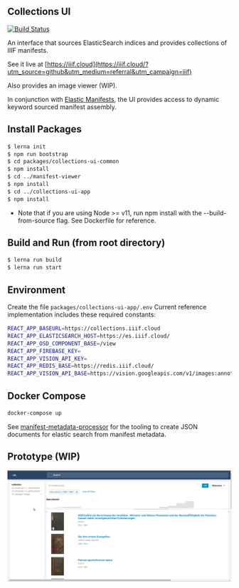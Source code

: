 ## Collections UI
[![Build Status](https://travis-ci.org/ubl-chj/collections-ui.svg?branch=master)](https://travis-ci.org/ubl-chj/collections-ui)

An interface that sources ElasticSearch indices and provides collections of IIIF manifests.

See it live at [https://iiif.cloud](https://iiif.cloud/?utm_source=github&utm_medium=referral&utm_campaign=iiif)

Also provides an image viewer (WIP).

In conjunction with [Elastic Manifests](https://github.com/ubl-chj/elastic-manifests),
the UI provides access to dynamic keyword sourced manifest assembly.

## Install Packages
```bash
$ lerna init
$ npm run bootstrap
$ cd packages/collections-ui-common
$ npm install
$ cd ../manifest-viewer
$ npm install
$ cd ../collections-ui-app
$ npm install
```
* Note that if you are using Node >= v11, run npm install with the --build-from-source flag.  See Dockerfile for reference.

## Build and Run (from root directory)

```bash
$ lerna run build
$ lerna run start
```

## Environment

Create the file `packages/collections-ui-app/.env`
Current reference implementation includes these required constants:

```bash
REACT_APP_BASEURL=https://collections.iiif.cloud
REACT_APP_ELASTICSEARCH_HOST=https://es.iiif.cloud/
REACT_APP_OSD_COMPONENT_BASE=/view
REACT_APP_FIREBASE_KEY=
REACT_APP_VISION_API_KEY=
REACT_APP_REDIS_BASE=https://redis.iiif.cloud/
REACT_APP_VISION_API_BASE=https://vision.googleapis.com/v1/images:annotate?key=
``` 

## Docker Compose
```bash
docker-compose up
```

See [manifest-metadata-processor](https://github.com/ub-leipzig/manifest-metadata-processor) for
the tooling to create JSON documents for elastic search from manifest metadata.

## Prototype (WIP)
![](docs/collections-ui-v0.1.0.png?raw=true)